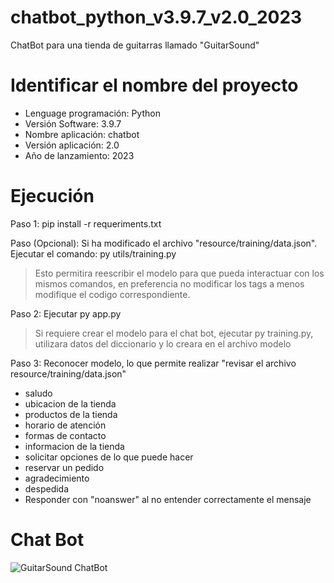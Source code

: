 # chatbot_python_v3.9.7_v2.0_2023

ChatBot para una tienda de guitarras llamado "GuitarSound"

# Identificar el nombre del proyecto

* Lenguage programación: Python
* Versión Software: 3.9.7
* Nombre aplicación: chatbot
* Versión aplicación: 2.0
* Año de lanzamiento: 2023

# Ejecución

Paso 1: pip install -r requeriments.txt

Paso (Opcional): Si ha modificado el archivo "resource/training/data.json". Ejecutar el comando: py utils/training.py

> Esto permitira reescribir el modelo para que pueda interactuar con los mismos comandos, en preferencia no modificar los tags a menos modifique el codigo correspondiente.

Paso 2: Ejecutar py app.py

> Si requiere crear el modelo para el chat bot, ejecutar py training.py, utilizara datos del diccionario y lo creara en el archivo modelo

Paso 3: Reconocer modelo, lo que permite realizar "revisar el archivo resource/training/data.json"

- saludo
- ubicacion de la tienda
- productos de la tienda
- horario de atención
- formas de contacto
- informacion de la tienda
- solicitar opciones de lo que puede hacer
- reservar un pedido
- agradecimiento
- despedida
- Responder con "noanswer" al no entender correctamente el mensaje

# Chat Bot

![GuitarSound ChatBot](https://github.com/BryanDaniellAR/python_flask_chatbot_v2.0_2023/assets/97413969/8edb19bc-c764-49ef-ba97-6804d2b59943)
